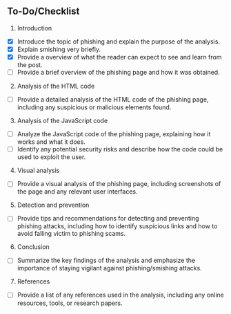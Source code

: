 ## To-Do/Checklist

1. Introduction
- [x] Introduce the topic of phishing and explain the purpose of the analysis.
- [x] Explain smishing very briefly.
- [x] Provide a overview of what the reader can expect to see and learn from the post.
- [ ] Provide a brief overview of the phishing page and how it was obtained.

2. Analysis of the HTML code
- [ ] Provide a detailed analysis of the HTML code of the phishing page, including any suspicious or malicious elements found.

3. Analysis of the JavaScript code
- [ ] Analyze the JavaScript code of the phishing page, explaining how it works and what it does.
- [ ] Identify any potential security risks and describe how the code could be used to exploit the user.

4. Visual analysis
- [ ] Provide a visual analysis of the phishing page, including screenshots of the page and any relevant user interfaces.

5. Detection and prevention
- [ ] Provide tips and recommendations for detecting and preventing phishing attacks, including how to identify suspicious links and how to avoid falling victim to phishing scams.

6. Conclusion
- [ ] Summarize the key findings of the analysis and emphasize the importance of staying vigilant against phishing/smishing attacks.

7. References
- [ ] Provide a list of any references used in the analysis, including any online resources, tools, or research papers.
